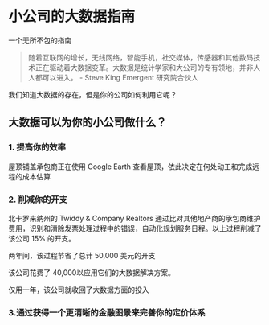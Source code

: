 # 小公司的大数据指南

一个无所不包的指南

> 随着互联网的增长，无线网络，智能手机，社交媒体，传感器和其他数码技术正在驱动着大数据变革。大数据是统计学家和大公司的专有领地，并非人人都可以进入。 - Steve King Emergent 研究院合伙人

我们知道大数据的存在，但是你的公司如何利用它呢？

## 大数据可以为你的小公司做什么？

### 1. 提高你的效率


屋顶铺盖承包商正在使用 Google Earth 查看屋顶，依此决定在何处动工和完成远程的成本估算

### 2. 削减你的开支

北卡罗来纳州的 Twiddy & Company Realtors 通过比对其他地产商的承包商维护费用，识别和清除发票处理过程中的错误，自动化规划服务日程。以上过程削减了该公司 15% 的开支。

两年间，该过程节省了总计 50,000 美元的开支

该公司花费了 40,000以应用它们的大数据解决方案。

仅用一年，该公司就收回了大数据方面的投入

### 3.通过获得一个更清晰的金融图景来完善你的定价体系